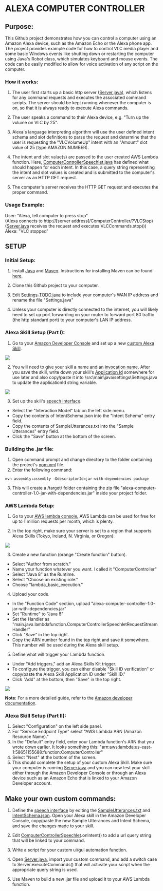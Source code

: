 # ALEXA COMPUTER CONTROLLER

## Purpose:

This Github project demonstrates how you can control a computer using an Amazon Alexa device, such as the Amazon Echo or the Alexa phone app. The project provides example code for how to control VLC media player and some basic Windows events like shutting down or restarting the computer using Java's Robot class, which simulates keyboard and mouse events. The code can be easily modified to allow for voice activation of any script on the computer.

### How it works:

1. The user first starts up a basic http server ([Server.java](src/main/server/Server.java)), which listens for any command requests and executes the associated command scripts. The server should be kept running whenever the computer is on, so that it is always ready to execute Alexa commands.

2. The user speaks a command to their Alexa device, e.g. "Turn up the volume on VLC by 25".

3. Alexa's language interpreting algorithm will use the user defined intent schema and slot definitions to parse the request and determine that the user is requesting the "VLCVolumeUp" intent with an "Amount" slot value of 25 (type AMAZON.NUMBER).

4. The intent and slot value(s) are passed to the user created AWS Lambda function. Here, [ComputerControllerSpeechlet.java](/src/main/java/lambdafunction/ComputerControllerSpeechlet.java) has defined what should happen for each intent. In this case, a query string representing the intent and slot values is created and is submitted to the computer's server as an HTTP GET request.

5. The computer's server receives the HTTP GET request and executes the proper command.

### Usage Example:
User: "Alexa, tell computer to press stop" <br />
(Alexa connects to http://[server address]/ComputerController/?VLCStop) <br />
([Server.java](src/main/server/Server.java) receives the request and executes VLCCommands.stop()) <br />
Alexa: "VLC stopped"

## SETUP

### Initial Setup:

1) Install [Java](https://www.java.com/en/download/help/download\_options.xml) and [Maven](http://maven.apache.org/download.cgi). Instructions for installing Maven can be found [here](http://maven.apache.org/install.html).

2) Clone this Github project to your computer.

3) Edit [Settings-TODO.java](\src\main\java\settings\Settings-TODO.java) to include your computer's WAN IP address and rename the file "Settings.java"

4) Unless your computer is directly connected to the internet, you will likely need to set up port forwarding on your router to forward port 80 traffic (the http standard port) to your computer's LAN IP address.

### Alexa Skill Setup (Part I):

1) Go to your [Amazon Developer Console](https://developer.amazon.com/edw/home.html#/) and set up a new [custom Alexa Skill](https://developer.amazon.com/docs/custom-skills/understanding-custom-skills.html).

![](https://i.imgur.com/ZTJSeB0.png)

 
2) You will need to give your skill a name and an [invocation name](https://developer.amazon.com/docs/custom-skills/choose-the-invocation-name-for-a-custom-skill.html). After you save the skill, write down your skill's [Application Id](https://developer.amazon.com/docs/custom-skills/handle-requests-sent-by-alexa.html#getting-the-application-id-for-a-skill) somewhere for use later and also copy/paste it into \src\main\java\settings\Settings.java to update the applicationId string variable.

![](https://i.imgur.com/WJT1peI.png)


3) Set up the skill's [speech interface](https://developer.amazon.com/docs/custom-skills/define-the-interaction-model-in-json-and-text.html).

- Select the "Interaction Model" tab on the left side menu.
- Copy the contents of IntentSchema.json into the "Intent Schema" entry field.
- Copy the contents of SampleUtterances.txt into the "Sample Utterances" entry field.
- Click the "Save" button at the bottom of the screen.

### Building the .jar file:

1. Open command prompt and change directory to the folder containing the project's [pom.xml](/pom.xml) file.
2. Enter the following command: <br />
```
mvn assembly:assembly -DdescriptorId=jar-with-dependencies package
```
3. This will create a /target/ folder containing the zip file "alexa-computer-controller-1.0-jar-with-dependencies.jar" inside your project folder.

### AWS Lambda Setup:

1) Go to your [AWS lambda console.](https://console.aws.amazon.com/lambda/) AWS Lambda can be used for free for up to 1 million requests per month, which is plenty.

2) In the top right, make sure your server is set to a region that supports Alexa Skills (Tokyo, Ireland, N. Virginia, or Oregon).

![](https://i.imgur.com/Qr9Nq7w.png)

3) Create a new function (orange "Create function" button).

- Select "Author from scratch."
- Name your function whatever you want. I called it "ComputerController"
- Select "Java 8" as the Runtime.
- Select "Choose an existing role."
- Choose "lambda\_basic\_execution."

4) Upload your code.

- In the "Function Code" section, upload "alexa-computer-controller-1.0-jar-with-dependencies.jar"
- Set "Runtime" to "Java 8"
- Set the Handler as
"main.java.lambdafunction.ComputerControllerSpeechletRequestStreamHandler"
- Click "Save" in the top right.
- Copy the ARN number found in the top right and save it somewhere. This number will be used during the Alexa skill setup.


5) Define what will trigger your Lambda function.

- Under "Add triggers," add an Alexa Skills Kit trigger.
- To configure the trigger, you can either disable "Skill ID verification" or copy/paste the Alexa Skill Application ID under "Skill ID."
- Click "Add" at the bottom, then "Save" in the top right.

![](https://i.imgur.com/cutox06.png)

**Note:** For a more detailed guide, refer to the [Amazon developer documentation](https://developer.amazon.com/docs/custom-skills/host-a-custom-skill-as-an-aws-lambda-function.html#create-a-lambda-function-for-an-alexa-skill).

### Alexa Skill Setup (Part II):

1. Select "Configuration" on the left side panel.
2. For "Service Endpoint Type" select "AWS Lambda ARN (Amazon Resource Name)."
3. In the "Default" entry field, enter your Lambda function's ARN that you wrote down earlier. It looks something this: "arn:aws:lambda:us-east-1:58651155688:function:ComputerController"
4. Select "Next" at the bottom of the screen.
5. This should complete the setup of your custom Alexa Skill. Make sure your computer is running [Server.java](src/main/server/Server.java) and you can now test your skill either through the Amazon Developer Console or through an Alexa device such as an Amazon Echo that is linked to your Amazon Developer account.

## Make your own custom commands:

1) Define the [speech interface](https://developer.amazon.com/docs/custom-skills/define-the-interaction-model-in-json-and-text.html) by editing the [SampleUtterances.txt](/src/main/java/speechAssets/SampleUtterances.txt) and [IntentSchema.json](/src/main/java/speechAssets/IntentSchema.json). Open your Alexa skill in the Amazon Developer Console, copy/paste the new Sample Utterances and Intent Schema, and save the changes made to your skill.

2) Edit [ComputerControllerSpeechlet](/src/main/java/lambdafunction/ComputerControllerSpeechlet.java).onIntent() to add a url query string that will be linked to your command.

3) Write a script for your custom ui/gui automation function.

4) Open [Server.java](src/main/server/Server.java), import your custom command, and add a switch case to Server.executeCommands() that will activate your script when the appropriate query string is used.

5) Use Maven to build a new .jar file and upload it to your AWS Lambda function.
